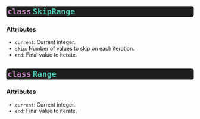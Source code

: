 <style> span { font-family: monospace; } h2 { background: rgb(30,30,30); padding: 0.15em; border-radius: 0.25em; color: rgb(212,212,212); line-height: 1em; } </style>

## <span style="color: rgb(197, 134, 192);">class</span> <span style="color: rgb(78, 201, 176);">SkipRange</span>

### Attributes

* `current`: Current integer.
* `skip`: Number of values to skip on each iteration.
* `end`: Final value to iterate.
## <span style="color: rgb(197, 134, 192);">class</span> <span style="color: rgb(78, 201, 176);">Range</span>

### Attributes

* `current`: Current integer.
* `end`: Final value to iterate.
